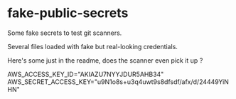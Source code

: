 # fake-public-secrets
Some fake secrets to test git scanners.

Several files loaded with fake but real-looking credentials.

Here's some just in the readme, does the scanner even pick it up ?

AWS_ACCESS_KEY_ID="AKIAZU7NYYJDUR5AHB34"
AWS_SECRET_ACCESS_KEY="u9N1o8s+u3q4uwt9s8dfsdf/afx/d/24449YiNHN"
